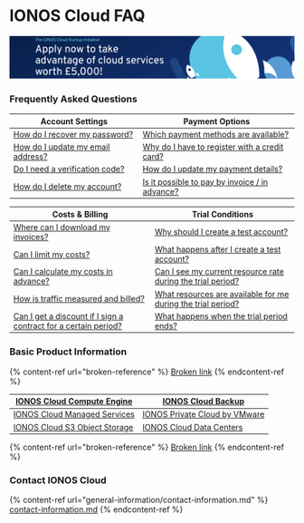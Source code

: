# IONOS Cloud FAQ

![Click here to apply for the IONOS Cloud Startup Initiative!](.gitbook/assets/Screenshot%202022-05-11%20at%2016.28.59.png)

### Frequently Asked Questions

| Account Settings                                                                                                                           | Payment Options                                                                                                                                                                     |
| ------------------------------------------------------------------------------------------------------------------------------------------ | ----------------------------------------------------------------------------------------------------------------------------------------------------------------------------------- |
| [How do I recover my password?](general-information/frequently-asked-questions/account-settings.md#q-how-do-i-recover-my-password)         | [Which payment methods are available?](general-information/frequently-asked-questions/payment-options.md#q-which-payment-methods-are-available)                                     |
| [How do I update my email address?](general-information/frequently-asked-questions/account-settings.md#q-how-do-i-update-my-email-address) | [Why do I have to register with a credit card?](general-information/frequently-asked-questions/payment-options.md#q-why-do-i-have-to-register-with-a-credit-card)                   |
| [Do I need a verification code?](general-information/frequently-asked-questions/account-settings.md#q-do-i-need-a-verification-code)       | [How do I update my payment details?](general-information/frequently-asked-questions/payment-options.md#q-how-do-i-update-my-payment-details)                                       |
| [How do I delete my account?](general-information/frequently-asked-questions/account-settings.md#q-how-do-i-delete-my-account)             | [Is it possible to pay by invoice / in advance?](general-information/frequently-asked-questions/payment-options.md#q-is-it-possible-to-pay-by-invoice-do-you-offer-advance-payment) |

| Costs & Billing                                                                                                                                                                                         | Trial Conditions                                                                                                                                                                                                          |
| ------------------------------------------------------------------------------------------------------------------------------------------------------------------------------------------------------- | ------------------------------------------------------------------------------------------------------------------------------------------------------------------------------------------------------------------------- |
| [Where can I download my invoices?](general-information/frequently-asked-questions/costs-and-billing.md#q-where-can-i-download-my-invoices)                                                             | [Why should I create a test account?](general-information/frequently-asked-questions/trial-conditions.md#q-why-should-i-create-a-test-account)                                                                            |
| [Can I limit my costs?](general-information/frequently-asked-questions/costs-and-billing.md#q-can-i-limit-my-costs)                                                                                     | [What happens after I create a test account?](general-information/frequently-asked-questions/trial-conditions.md#q-what-happens-after-i-create-a-test-account)                                                            |
| [Can I calculate my costs in advance?](general-information/frequently-asked-questions/costs-and-billing.md#q-can-i-calculate-my-expenses-in-advance)                                                    | [Can I see my current resource rate during the trial period?](general-information/frequently-asked-questions/trial-conditions.md#q-can-i-see-my-current-resource-rate-during-the-trial-period)                            |
| [How is traffic measured and billed?](general-information/frequently-asked-questions/costs-and-billing.md#q-how-is-traffic-measured-and-billed)                                                         | [What resources are available for me during the trial period?](general-information/frequently-asked-questions/trial-conditions.md#q-what-resources-are-available-for-me-during-the-trial-period-and-can-i-customize-them) |
| [Can I get a discount if I sign a contract for a certain period?](general-information/frequently-asked-questions/costs-and-billing.md#q-can-i-get-a-discount-if-i-sign-a-contract-for-a-certain-period) | [What happens when the trial period ends?](general-information/frequently-asked-questions/trial-conditions.md#q-what-happens-when-the-trial-period-ends)                                                                  |

### Basic Product Information

{% content-ref url="broken-reference" %}
[Broken link](broken-reference)
{% endcontent-ref %}

| [IONOS Cloud Compute Engine](broken-reference)    | [IONOS Cloud Backup](broken-reference)            |
| ------------------------------------------------- | ------------------------------------------------- |
| [IONOS Cloud Managed Services](broken-reference)  | [IONOS Private Cloud by VMware](broken-reference) |
| [IONOS Cloud S3 Object Storage](broken-reference) | [IONOS Cloud Data Centers](broken-reference)      |

{% content-ref url="broken-reference" %}
[Broken link](broken-reference)
{% endcontent-ref %}

### Contact IONOS Cloud

{% content-ref url="general-information/contact-information.md" %}
[contact-information.md](general-information/contact-information.md)
{% endcontent-ref %}
